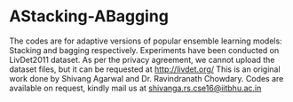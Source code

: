 # AStacking-ABagging
The codes are for adaptive versions of popular ensemble learning models: Stacking and bagging respectively. 
Experiments have been conducted on LivDet2011 dataset. As per the privacy agreement, we cannot upload the dataset files, but it can be requested at http://livdet.org/
This is an original work done by Shivang Agarwal and Dr. Ravindranath Chowdary.
Codes are available on request, kindly mail us at shivanga.rs.cse16@iitbhu.ac.in
